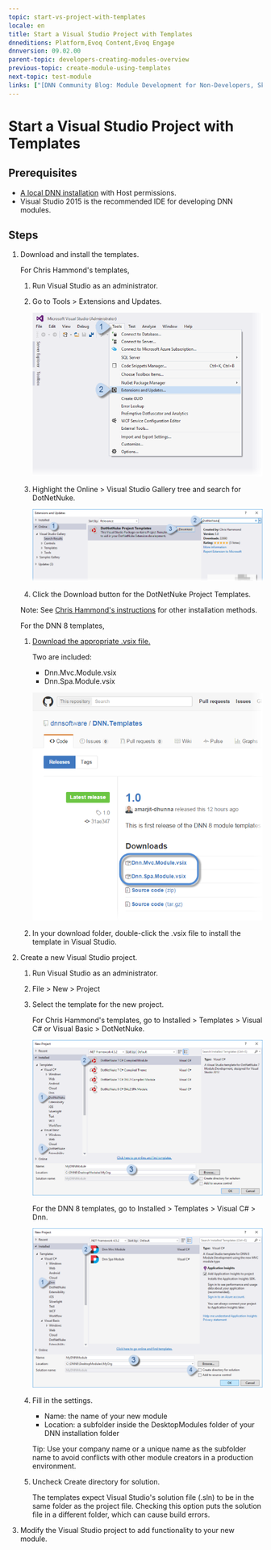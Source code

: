 ```yaml
---
topic: start-vs-project-with-templates
locale: en
title: Start a Visual Studio Project with Templates
dnneditions: Platform,Evoq Content,Evoq Engage
dnnversion: 09.02.00
parent-topic: developers-creating-modules-overview
previous-topic: create-module-using-templates
next-topic: test-module
links: ["[DNN Community Blog: Module Development for Non-Developers, Skinners, & DNN Beginners — Blog Series by Clinton Patterson](http://www.dnnsoftware.com/community-blog/cid/155064/module-development-for-non-developers-skinners-dnn-beginners--blog-series-intro)","[Using the new Module Development Templates for DotNetNuke 7 by Chris Hammond](http://www.chrishammond.com/blog/itemid/2616/using-the-new-module-development-templates-for-dot)"]
---
```


# Start a Visual Studio Project with Templates

## Prerequisites

*   [A local DNN installation](set-up-dnn) with Host permissions.
*   Visual Studio 2015 is the recommended IDE for developing DNN modules.

## Steps

1.  Download and install the templates.
    
    For Chris Hammond's templates,
    
    1.  Run Visual Studio as an administrator.
    2.  Go to Tools \> Extensions and Updates.
        
          
        
        ![Tools > Extensions and Updates](img/scr-VS2015ExtAndUpdates.png)
        
          
        
    3.  Highlight the Online \> Visual Studio Gallery tree and search for DotNetNuke.
        
          
        
        ![In the Online > Visual Studio Gallery tree, search for DotNetNuke then Download.](img/scr-VS2015Search4DNN.png)
        
          
        
    4.  Click the Download button for the DotNetNuke Project Templates.
    
    Note: See [Chris Hammond's instructions](http://www.chrishammond.com/blog/itemid/2616/using-the-new-module-development-templates-for-dot) for other installation methods.
    
    For the DNN 8 templates,
    
    1.  [Download the appropriate .vsix file.](http://github.com/dnnsoftware/DNN.Templates/releases)
        
        Two are included:
        
        *   Dnn.Mvc.Module.vsix
        *   Dnn.Spa.Module.vsix
        
          
        
        ![Download DNN8 templates from Github.](img/scr-VS2015DNN8Templates-11.png)
        
          
        
    2.  In your download folder, double-click the .vsix file to install the template in Visual Studio.
2.  Create a new Visual Studio project.
    1.  Run Visual Studio as an administrator.
    2.  File \> New \> Project
    3.  Select the template for the new project.
        
        For Chris Hammond's templates, go to Installed \> Templates \> Visual C# or Visual Basic \> DotNetNuke.  
        
        ![Visual Studio > New > Project with Chris Hammond's templates](img/scr-VS2015NewProjectWithTemplates-02.png)
        
          
        
        For the DNN 8 templates, go to Installed \> Templates \> Visual C# \> Dnn.  
        
        ![Visual Studio > New > Project with DNN8 templates](img/scr-VS2015NewProjectWithTemplates-01.png)
        
          
        
    4.  Fill in the settings.
        
        *   Name: the name of your new module
        *   Location: a subfolder inside the DesktopModules folder of your DNN installation folder
        
        Tip: Use your company name or a unique name as the subfolder name to avoid conflicts with other module creators in a production environment.
        
    5.  Uncheck Create directory for solution.
        
        The templates expect Visual Studio's solution file (.sln) to be in the same folder as the project file. Checking this option puts the solution file in a different folder, which can cause build errors.
        
3.  Modify the Visual Studio project to add functionality to your new module.